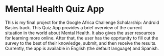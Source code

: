 # Mental Health Quiz App
This is my final project for the Google Africa Challenge Scholarship: Android Basics track. This Quiz App provides a brief overview of the current situation in the world about Mental Health. It also gives the user resources for learning more online. After that, the user has the opprtunity to fill out the survey to the best of their knowledge, submit, and then receive the results. Currently, the app is available in English (the default language) and Spanish.
